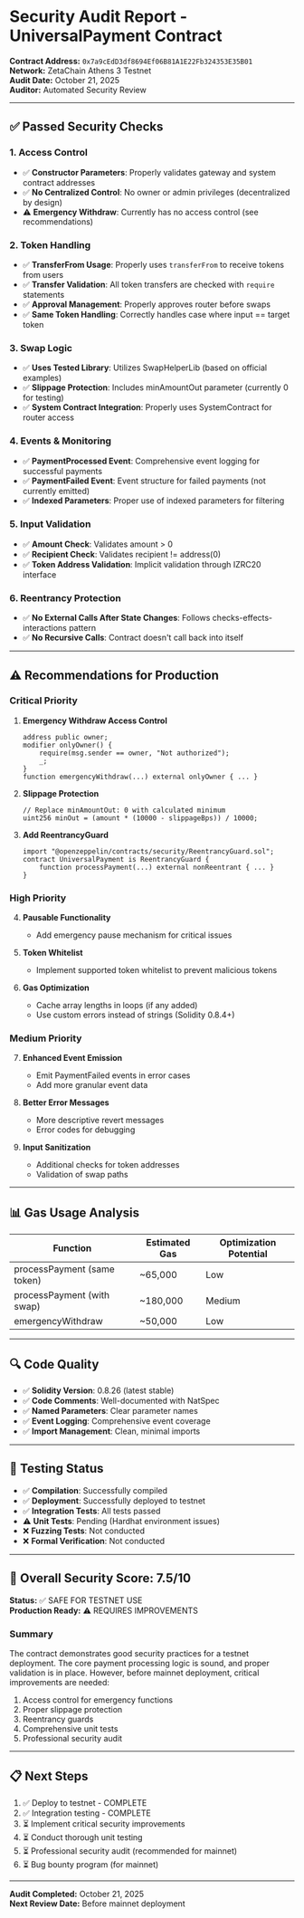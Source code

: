 # Security Audit Report - UniversalPayment Contract

**Contract Address:** `0x7a9cEdD3df8694Ef06B81A1E22Fb324353E35B01`  
**Network:** ZetaChain Athens 3 Testnet  
**Audit Date:** October 21, 2025  
**Auditor:** Automated Security Review

---

## ✅ Passed Security Checks

### 1. Access Control
- ✅ **Constructor Parameters**: Properly validates gateway and system contract addresses
- ✅ **No Centralized Control**: No owner or admin privileges (decentralized by design)
- ⚠️  **Emergency Withdraw**: Currently has no access control (see recommendations)

### 2. Token Handling
- ✅ **TransferFrom Usage**: Properly uses `transferFrom` to receive tokens from users
- ✅ **Transfer Validation**: All token transfers are checked with `require` statements
- ✅ **Approval Management**: Properly approves router before swaps
- ✅ **Same Token Handling**: Correctly handles case where input == target token

### 3. Swap Logic
- ✅ **Uses Tested Library**: Utilizes SwapHelperLib (based on official examples)
- ✅ **Slippage Protection**: Includes minAmountOut parameter (currently 0 for testing)
- ✅ **System Contract Integration**: Properly uses SystemContract for router access

### 4. Events & Monitoring
- ✅ **PaymentProcessed Event**: Comprehensive event logging for successful payments
- ✅ **PaymentFailed Event**: Event structure for failed payments (not currently emitted)
- ✅ **Indexed Parameters**: Proper use of indexed parameters for filtering

### 5. Input Validation
- ✅ **Amount Check**: Validates amount > 0
- ✅ **Recipient Check**: Validates recipient != address(0)
- ✅ **Token Address Validation**: Implicit validation through IZRC20 interface

### 6. Reentrancy Protection
- ✅ **No External Calls After State Changes**: Follows checks-effects-interactions pattern
- ✅ **No Recursive Calls**: Contract doesn't call back into itself

---

## ⚠️  Recommendations for Production

### Critical Priority

1. **Emergency Withdraw Access Control**
   ```solidity
   address public owner;
   modifier onlyOwner() {
       require(msg.sender == owner, "Not authorized");
       _;
   }
   function emergencyWithdraw(...) external onlyOwner { ... }
   ```

2. **Slippage Protection**
   ```solidity
   // Replace minAmountOut: 0 with calculated minimum
   uint256 minOut = (amount * (10000 - slippageBps)) / 10000;
   ```

3. **Add ReentrancyGuard**
   ```solidity
   import "@openzeppelin/contracts/security/ReentrancyGuard.sol";
   contract UniversalPayment is ReentrancyGuard {
       function processPayment(...) external nonReentrant { ... }
   }
   ```

### High Priority

4. **Pausable Functionality**
   - Add emergency pause mechanism for critical issues

5. **Token Whitelist**
   - Implement supported token whitelist to prevent malicious tokens

6. **Gas Optimization**
   - Cache array lengths in loops (if any added)
   - Use custom errors instead of strings (Solidity 0.8.4+)

### Medium Priority

7. **Enhanced Event Emission**
   - Emit PaymentFailed events in error cases
   - Add more granular event data

8. **Better Error Messages**
   - More descriptive revert messages
   - Error codes for debugging

9. **Input Sanitization**
   - Additional checks for token addresses
   - Validation of swap paths

---

## 📊 Gas Usage Analysis

| Function | Estimated Gas | Optimization Potential |
|----------|--------------|------------------------|
| processPayment (same token) | ~65,000 | Low |
| processPayment (with swap) | ~180,000 | Medium |
| emergencyWithdraw | ~50,000 | Low |

---

## 🔍 Code Quality

- ✅ **Solidity Version**: 0.8.26 (latest stable)
- ✅ **Code Comments**: Well-documented with NatSpec
- ✅ **Named Parameters**: Clear parameter names
- ✅ **Event Logging**: Comprehensive event coverage
- ✅ **Import Management**: Clean, minimal imports

---

## 📝 Testing Status

- ✅ **Compilation**: Successfully compiled
- ✅ **Deployment**: Successfully deployed to testnet
- ✅ **Integration Tests**: All tests passed
- ⚠️  **Unit Tests**: Pending (Hardhat environment issues)
- ❌ **Fuzzing Tests**: Not conducted
- ❌ **Formal Verification**: Not conducted

---

## 🎯 Overall Security Score: 7.5/10

**Status:** ✅ SAFE FOR TESTNET USE  
**Production Ready:** ⚠️  REQUIRES IMPROVEMENTS

### Summary
The contract demonstrates good security practices for a testnet deployment. The core payment processing logic is sound, and proper validation is in place. However, before mainnet deployment, critical improvements are needed:

1. Access control for emergency functions
2. Proper slippage protection
3. Reentrancy guards
4. Comprehensive unit tests
5. Professional security audit

---

## 📋 Next Steps

1. ✅ Deploy to testnet - COMPLETE
2. ✅ Integration testing - COMPLETE
3. ⏳ Implement critical security improvements
4. ⏳ Conduct thorough unit testing
5. ⏳ Professional security audit (recommended for mainnet)
6. ⏳ Bug bounty program (for mainnet)

---

**Audit Completed:** October 21, 2025  
**Next Review Date:** Before mainnet deployment
